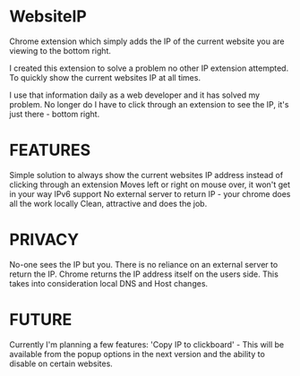 WebsiteIP
=========

Chrome extension which simply adds the IP of the current website you are viewing to the bottom right.

I created this extension to solve a problem no other IP extension attempted. To quickly show the current websites IP at all times.

I use that information daily as a web developer and it has solved my problem. No longer do I have to click through an extension to see the IP, it's just there - bottom right.

FEATURES
=========

Simple solution to always show the current websites IP address instead of clicking through an extension
Moves left or right on mouse over, it won't get in your way
IPv6 support
No external server to return IP - your chrome does all the work locally
Clean, attractive and does the job.

PRIVACY
=========

No-one sees the IP but you. There is no reliance on an external server to return the IP. Chrome returns the IP address itself on the users side. This takes into consideration local DNS and Host changes.

FUTURE
=========

Currently I'm planning a few features: 'Copy IP to clickboard' - This will be available from the popup options in the next version and the ability to disable on certain websites.

